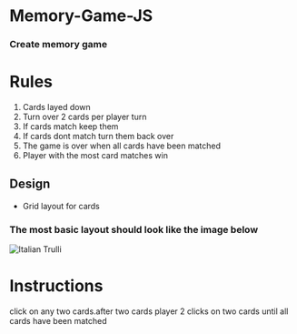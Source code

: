 # Memory-Game-JS
<h3>Create memory game</h3>
<h1>Rules</h1>
<ol>
  <li>Cards layed down</li>
  <li>Turn over 2 cards per player turn</li>
  <li>If cards match keep them</li>
  <li>If cards dont match turn them back over</li>
  <li>The game is over when all cards have been matched</li>
  <li>Player with the most card matches win</li>
</ol>

<h2>Design</h2>
<ul>
  <li>Grid layout for cards</li>
</ul>
<h3>The most basic layout should look like the image below</h3>
<img src="pic_trulli.jpg" alt="Italian Trulli">

<h1>Instructions</h1>
<p>click on any two cards.after two cards player 2 clicks on two cards until all cards have been matched</p>
